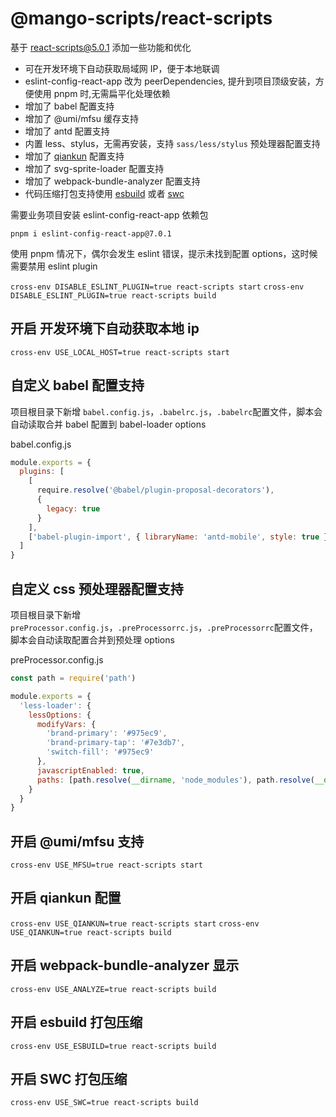 # @mango-scripts/react-scripts

基于 [react-scripts@5.0.1](https://github.com/facebook/create-react-app/tree/main/packages/react-scripts) 添加一些功能和优化

- 可在开发环境下自动获取局域网 IP，便于本地联调
- eslint-config-react-app 改为 peerDependencies, 提升到项目顶级安装，方便使用 pnpm 时,无需扁平化处理依赖
- 增加了 babel 配置支持
- 增加了 @umi/mfsu 缓存支持
- 增加了 antd 配置支持
- 内置 less、stylus，无需再安装，支持 `sass/less/stylus` 预处理器配置支持
- 增加了 [qiankun](https://github.com/umijs/qiankun) 配置支持
- 增加了 svg-sprite-loader 配置支持
- 增加了 webpack-bundle-analyzer 配置支持
- 代码压缩打包支持使用 [esbuild](https://github.com/webpack-contrib/terser-webpack-plugin#esbuild) 或者 [swc](https://github.com/webpack-contrib/terser-webpack-plugin#esbuild)

需要业务项目安装 eslint-config-react-app 依赖包

`pnpm i eslint-config-react-app@7.0.1`

使用 pnpm 情况下，偶尔会发生 eslint 错误，提示未找到配置 options，这时候需要禁用 eslint plugin

`cross-env DISABLE_ESLINT_PLUGIN=true react-scripts start` `cross-env DISABLE_ESLINT_PLUGIN=true react-scripts build`

## 开启 开发环境下自动获取本地 ip

`cross-env USE_LOCAL_HOST=true react-scripts start`

## 自定义 babel 配置支持

项目根目录下新增 `babel.config.js`，`.babelrc.js`，`.babelrc`配置文件，脚本会自动读取合并 babel 配置到 babel-loader options

babel.config.js

```js
module.exports = {
  plugins: [
    [
      require.resolve('@babel/plugin-proposal-decorators'),
      {
        legacy: true
      }
    ],
    ['babel-plugin-import', { libraryName: 'antd-mobile', style: true }]
  ]
}
```

## 自定义 css 预处理器配置支持

项目根目录下新增 `preProcessor.config.js`，`.preProcessorrc.js`，`.preProcessorrc`配置文件，脚本会自动读取配置合并到预处理 options

preProcessor.config.js

```js
const path = require('path')

module.exports = {
  'less-loader': {
    lessOptions: {
      modifyVars: {
        'brand-primary': '#975ec9',
        'brand-primary-tap': '#7e3db7',
        'switch-fill': '#975ec9'
      },
      javascriptEnabled: true,
      paths: [path.resolve(__dirname, 'node_modules'), path.resolve(__dirname, 'src')]
    }
  }
}
```

## 开启 @umi/mfsu 支持

`cross-env USE_MFSU=true react-scripts start`

## 开启 qiankun 配置

`cross-env USE_QIANKUN=true react-scripts start` `cross-env USE_QIANKUN=true react-scripts build`

## 开启 webpack-bundle-analyzer 显示

`cross-env USE_ANALYZE=true react-scripts build`

## 开启 esbuild 打包压缩

`cross-env USE_ESBUILD=true react-scripts build`

## 开启 SWC 打包压缩

`cross-env USE_SWC=true react-scripts build`

